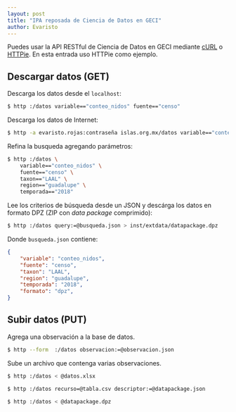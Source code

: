 ```yaml
---
layout: post
title: "IPA reposada de Ciencia de Datos en GECI"
author: Evaristo
---
```


Puedes usar la API RESTful de Ciencia de Datos en GECI mediante [cURL](https://curl.haxx.se/) o [HTTPie](https://httpie.org/). En esta entrada uso HTTPie como ejemplo.

## Descargar datos (GET)

Descarga los datos desde el `localhost`:
```bash
$ http :/datos variable=="conteo_nidos" fuente=="censo"
```

Descarga los datos de Internet:
```bash
$ http -a evaristo.rojas:contraseña islas.org.mx/datos variable=="conteo_nidos" fuente=="censo"
```

Refina la busqueda agregando parámetros:
```bash
$ http :/datos \
    variable=="conteo_nidos" \
    fuente=="censo" \
    taxon=="LAAL" \
    region=="guadalupe" \
    temporada=="2018"
```

Lee los criterios de búsqueda desde un JSON y descárga los datos en formato DPZ (ZIP con _data package_ comprimido):
```bash
$ http :/datos query:=@busqueda.json > inst/extdata/datapackage.dpz
```

Donde `busqueda.json` contiene:
```json
{
    "variable": "conteo_nidos",
    "fuente": "censo",
    "taxon": "LAAL",
    "region": "guadalupe",
    "temporada": "2018",
    "formato": "dpz",
}
```

## Subir datos (PUT)

Agrega una observación a la base de datos.
```bash
$ http --form  :/datos observacion:=@observacion.json
```

Sube un archivo que contenga varias observaciones.
```bash
$ http :/datos < @datos.xlsx
```

```bash
$ http :/datos recurso=@tabla.csv descriptor:=@datapackage.json
```

```bash
$ http :/datos < @datapackage.dpz
```
